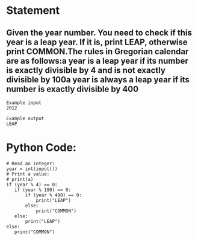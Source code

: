 # Statement
## Given the year number. You need to check if this year is a leap year. If it is, print LEAP, otherwise print COMMON.The rules in Gregorian calendar are as follows:a year is a leap year if its number is exactly divisible by 4 and is not exactly divisible by 100a year is always a leap year if its number is exactly divisible by 400



```
Example input
2012

Example output
LEAP

```
# Python Code:

```
# Read an integer:
year = int(input())
# Print a value:
# print(a)
if (year % 4) == 0:
   if (year % 100) == 0:
       if (year % 400) == 0:
           print("LEAP")
       else:
           print("COMMON")
   else:
       print("LEAP")
else:
   print("COMMON")
```

